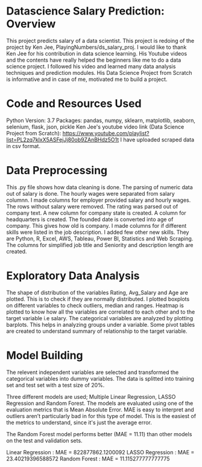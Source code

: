 # Datascience Salary Prediction: Overview
This project predicts salary of a data scientist. This project is redoing of the project by Ken Jee, PlayingNumbers/ds_salary_proj. I would like to thank Ken Jee for his contribution in data science learning. His Youtube videos and the contents have really helped the beginners like me to do a data science project. I followed his video and learned many data analysis techniques and prediction modules. His Data Science Project from Scratch is informative and in case of me, motivated me to build a project.

# Code and Resources Used
Python Version: 3.7
Packages: pandas, numpy, sklearn, matplotlib, seaborn, selenium, flask, json, pickle
Ken Jee's youtube video link (Data Science Project from Scratch): https://www.youtube.com/playlist?list=PL2zq7klxX5ASFejJj80ob9ZAnBHdz5O1t
I have uploaded scraped data in csv format.

# Data Preprocessing
This .py file shows how data cleaning is done. The parsing of numeric data out of salary is done. The hourly wages were separated from salary columnn. I made columns for employer provided salary and hourly wages. The rows without salary were removed. The rating was parsed out of company text. A new column for company state is created. A column for headquarters is created. The founded date is converted into age of company. This gives how old is company. I made columns for if different skills were listed in the job description. I added few other new skills. They are Python, R, Excel, AWS, Tableau, Power BI, Statistics and Web Scraping. The columns for simplified job title and Seniority and description length are created.

# Exploratory Data Analysis
The shape of distribution of the variables Rating, Avg_Salary and Age are plotted. This is to check if they are normally distributed. I plotted boxplots on different variables to check outliers, median and ranges. Heatmap is plotted to know how all the variables are correlated to each other and to the target variable i.e salary. The categorical variables are analyzed by plotting barplots. This helps in analyzing groups under a variable. Some pivot tables are created to understand summary of relationship to the target variable.

# Model Building
The relevent independent variables are selected and transformed the categorical variables into dummy variables. The data is splitted into training set and test set with a test size of 20%.

Three different models are used; Multiple Linear Regression, LASSO Regression and Random Forest. The models are evaluated using one of the evaluation metrics that is Mean Absolute Error. MAE is easy to interpret and outliers aren’t particularly bad in for this type of model. This is the easiest of the metrics to understand, since it's just the average error.

The Random Forest model performs better (MAE = 11.11) than other models on the test and validation sets.

Linear Regression : MAE = 822877862.1200092
LASSO Regression : MAE = 23.40219396588572
Random Forest : MAE = 11.115277777777775
